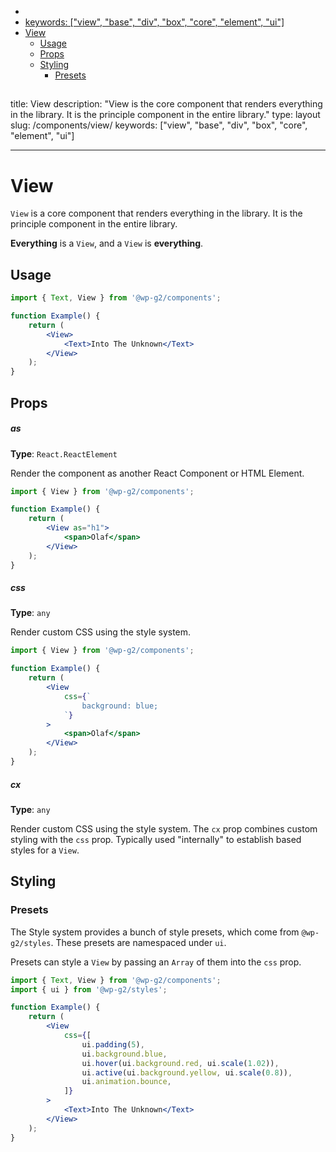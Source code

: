 <!-- START doctoc generated TOC please keep comment here to allow auto update -->
<!-- DON'T EDIT THIS SECTION, INSTEAD RE-RUN doctoc TO UPDATE -->

-   [<!-- Instead, edit packages/website/src/docs/components/core/view.mdx -->](#---instead-edit-packageswebsitesrcdocscomponentscoreviewmdx---)
-   [keywords: ["view", "base", "div", "box", "core", "element", "ui"]](#keywords-view-base-div-box-core-element-ui)
-   [View](#view)
    -   [Usage](#usage)
    -   [Props](#props)
    -   [Styling](#styling)
        -   [Presets](#presets)

<!-- END doctoc generated TOC please keep comment here to allow auto update -->

<!-- Automatically Generated. Do not edit this file. -->

## <!-- Instead, edit packages/website/src/docs/components/core/view.mdx -->

title: View
description: "View is the core component that renders everything in the library. It is the principle component in the entire library."
type: layout
slug: /components/view/
keywords: ["view", "base", "div", "box", "core", "element", "ui"]

---

# View

`View` is a core component that renders everything in the library. It is the principle component in the entire library.

**Everything** is a `View`, and a `View` is **everything**.

<!-- props -->
<!-- Automatically Generated -->

## Usage

```jsx live
import { Text, View } from '@wp-g2/components';

function Example() {
	return (
		<View>
			<Text>Into The Unknown</Text>
		</View>
	);
}
```

## Props

##### as

**Type**: `React.ReactElement`

Render the component as another React Component or HTML Element.

```jsx live
import { View } from '@wp-g2/components';

function Example() {
	return (
		<View as="h1">
			<span>Olaf</span>
		</View>
	);
}
```

##### css

**Type**: `any`

Render custom CSS using the style system.

```jsx live
import { View } from '@wp-g2/components';

function Example() {
	return (
		<View
			css={`
				background: blue;
			`}
		>
			<span>Olaf</span>
		</View>
	);
}
```

##### cx

**Type**: `any`

Render custom CSS using the style system. The `cx` prop combines custom styling with the `css` prop.
Typically used "internally" to establish based styles for a `View`.

<!-- /Automatically Generated -->
<!-- /props -->

## Styling

### Presets

The Style system provides a bunch of style presets, which come from `@wp-g2/styles`. These presets are namespaced under `ui`.

Presets can style a `View` by passing an `Array` of them into the `css` prop.

```jsx live
import { Text, View } from '@wp-g2/components';
import { ui } from '@wp-g2/styles';

function Example() {
	return (
		<View
			css={[
				ui.padding(5),
				ui.background.blue,
				ui.hover(ui.background.red, ui.scale(1.02)),
				ui.active(ui.background.yellow, ui.scale(0.8)),
				ui.animation.bounce,
			]}
		>
			<Text>Into The Unknown</Text>
		</View>
	);
}
```
